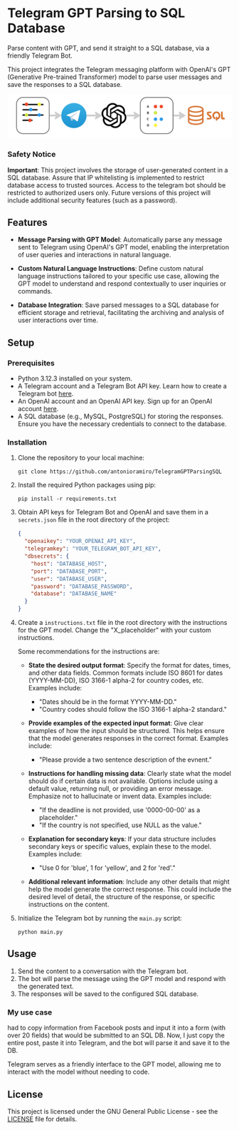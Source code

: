 # Telegram GPT Parsing to SQL Database

Parse content with GPT, and send it straight to a SQL database, via a friendly Telegram Bot.

This project integrates the Telegram messaging platform with OpenAI's GPT (Generative Pre-trained Transformer) model to parse user messages and save the responses to a SQL database.

![Diagram displaying the flow of data, from a messy text to telegram, being later parsed by GPT and sent to a SQL DB.](diagram.jpg)

### Safety Notice

**Important**: This project involves the storage of user-generated content in a SQL database. Assure that IP whitelisting is implemented to restrict database access to trusted sources. Access to the telegram bot should be restricted to authorized users only. Future versions of this project will include additional security features (such as a password).

## Features

- **Message Parsing with GPT Model**: Automatically parse any message sent to Telegram using OpenAI's GPT model, enabling the interpretation of user queries and interactions in natural language.

- **Custom Natural Language Instructions**: Define custom natural language instructions tailored to your specific use case, allowing the GPT model to understand and respond contextually to user inquiries or commands.

- **Database Integration**: Save parsed messages to a SQL database for efficient storage and retrieval, facilitating the archiving and analysis of user interactions over time.

## Setup

### Prerequisites

- Python 3.12.3 installed on your system.
- A Telegram account and a Telegram Bot API key. Learn how to create a Telegram bot [here](https://core.telegram.org/bots#3-how-do-i-create-a-bot).
- An OpenAI account and an OpenAI API key. Sign up for an OpenAI account [here](https://platform.openai.com/signup).
- A SQL database (e.g., MySQL, PostgreSQL) for storing the responses. Ensure you have the necessary credentials to connect to the database.

### Installation

1. Clone the repository to your local machine:

   ```
   git clone https://github.com/antonioramiro/TelegramGPTParsingSQL
   ```

2. Install the required Python packages using pip:

   ```
   pip install -r requirements.txt
   ```

3. Obtain API keys for Telegram Bot and OpenAI and save them in a `secrets.json` file in the root directory of the project:

   ```json
   {
     "openaikey": "YOUR_OPENAI_API_KEY",
     "telegramkey": "YOUR_TELEGRAM_BOT_API_KEY",
     "dbsecrets": {
       "host": "DATABASE_HOST",
       "port": "DATABASE_PORT",
       "user": "DATABASE_USER",
       "password": "DATABASE_PASSWORD",
       "database": "DATABASE_NAME"
     }
   }
   ```

4. Create a `instructions.txt` file in the root directory with the instructions for the GPT model. Change the "X_placeholder" with your custom instructions.

   Some recommendations for the instructions are:

   - **State the desired output format**: Specify the format for dates, times, and other data fields. Common formats include ISO 8601 for dates (YYYY-MM-DD), ISO 3166-1 alpha-2 for country codes, etc. Examples include:

     - "Dates should be in the format YYYY-MM-DD."
     - "Country codes should follow the ISO 3166-1 alpha-2 standard."

   - **Provide examples of the expected input format**: Give clear examples of how the input should be structured. This helps ensure that the model generates responses in the correct format. Examples include:

     - "Please provide a two sentence description of the evnent."

   - **Instructions for handling missing data**: Clearly state what the model should do if certain data is not available. Options include using a default value, returning null, or providing an error message. Emphasize not to hallucinate or invent data. Examples include:

     - "If the deadline is not provided, use '0000-00-00' as a placeholder."
     - "If the country is not specified, use NULL as the value."

   - **Explanation for secondary keys**: If your data structure includes secondary keys or specific values, explain these to the model. Examples include:

     - "Use 0 for 'blue', 1 for 'yellow', and 2 for 'red'."

   - **Additional relevant information**: Include any other details that might help the model generate the correct response. This could include the desired level of detail, the structure of the response, or specific instructions on the content.

5. Initialize the Telegram bot by running the `main.py` script:

   ```
   python main.py
   ```

## Usage

1. Send the content to a conversation with the Telegram bot.
2. The bot will parse the message using the GPT model and respond with the generated text.
3. The responses will be saved to the configured SQL database.

### My use case

had to copy information from Facebook posts and input it into a form (with over 20 fields) that would be submitted to an SQL DB. Now, I just copy the entire post, paste it into Telegram, and the bot will parse it and save it to the DB.

Telegram serves as a friendly interface to the GPT model, allowing me to interact with the model without needing to code.

## License

This project is licensed under the GNU General Public License - see the [LICENSE](LICENSE) file for details.
